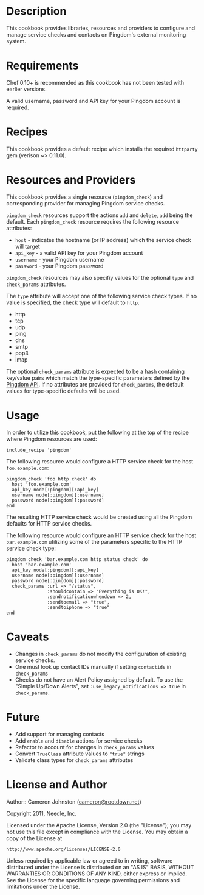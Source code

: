 Description
===========

This cookbook provides libraries, resources and providers to configure and manage service checks and contacts on Pingdom's external monitoring system.

Requirements
============

Chef 0.10+ is recommended as this cookbook has not been tested with earlier versions.

A valid username, password and API key for your Pingdom account is required.

Recipes
=======

This cookbook provides a default recipe which installs the required `httparty` gem (verison ~> 0.11.0).

Resources and Providers
=======================

This cookbook provides a single resource (`pingdom_check`) and corresponding provider for managing Pingdom service checks.

`pingdom_check` resources support the actions `add` and `delete`, `add` being the default. Each `pingdom_check` resource requires the following resource attributes:

* `host` - indicates the hostname (or IP address) which the service check will target
* `api_key` - a valid API key for your Pingdom account
* `username` - your Pingdom username
* `password` - your Pingdom password

`pingdom_check` resources may also specifiy values for the optional `type` and `check_params` attributes.

The `type` attribute will accept one of the following service check types. If no value is specified, the check type will default to `http`.

* http
* tcp
* udp
* ping
* dns
* smtp
* pop3
* imap

The optional `check_params` attribute is expected to be a hash containing key/value pairs which match the type-specific parameters defined by the [Pingdom API](http://www.pingdom.com/services/api-documentation-rest/#ResourceChecks). If no attributes are provided for `check_params`, the default values for type-specific defaults will be used.

Usage
=====

In order to utilize this cookbook, put the following at the top of the recipe where Pingdom resources are used:

    include_recipe 'pingdom'

The following resource would configure a HTTP service check for the host `foo.example.com`:

    pingdom_check 'foo http check' do
      host 'foo.example.com'
      api_key node[:pingdom][:api_key]
      username node[:pingdom][:username]
      password node[:pingdom][:password]
    end

The resulting HTTP service check would be created using all the Pingdom defaults for HTTP service checks.

The following resource would configure an HTTP service check for the host `bar.example.com` utilizing some of the parameters specific to the HTTP service check type:

    pingdom_check 'bar.example.com http status check' do
      host 'bar.example.com'
      api_key node[:pingdom][:api_key]
      username node[:pingdom][:username]
      password node[:pingdom][:password]
      check_params :url => "/status",
                   :shouldcontain => "Everything is OK!",
                   :sendnotificationwhendown => 2,
                   :sendtoemail => "true",
                   :sendtoiphone => "true"
    end

Caveats
=======

* Changes in `check_params` do not modify the configuration of existing service checks.
* One must look up contact IDs manually if setting `contactids` in `check_params`
* Checks do not have an Alert Policy assigned by default.  To use the "Simple Up/Down Alerts", set `:use_legacy_notifications => true` in `check_params`.

Future
======

* Add support for managing contacts
* Add `enable` and `disable` actions for service checks
* Refactor to account for changes in `check_params` values
* Convert `TrueClass` attribute values to `"true"` strings
* Validate class types for `check_params` attributes

License and Author
==================

Author:: Cameron Johnston (<cameron@rootdown.net>)

Copyright 2011, Needle, Inc.

Licensed under the Apache License, Version 2.0 (the "License");
you may not use this file except in compliance with the License.
You may obtain a copy of the License at

    http://www.apache.org/licenses/LICENSE-2.0

Unless required by applicable law or agreed to in writing, software
distributed under the License is distributed on an "AS IS" BASIS,
WITHOUT WARRANTIES OR CONDITIONS OF ANY KIND, either express or implied.
See the License for the specific language governing permissions and
limitations under the License.

